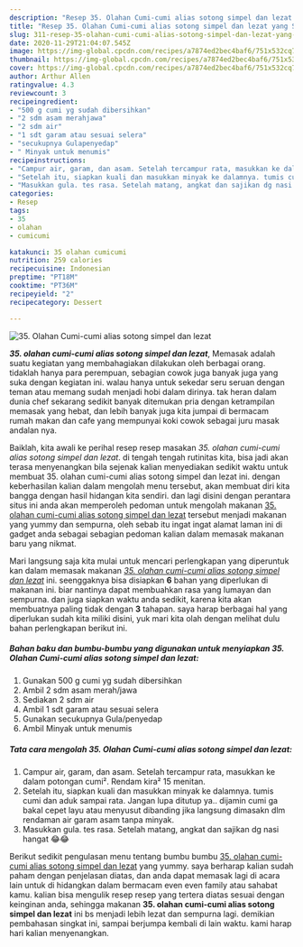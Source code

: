 ```yaml
---
description: "Resep 35. Olahan Cumi-cumi alias sotong simpel dan lezat yang Sempurna"
title: "Resep 35. Olahan Cumi-cumi alias sotong simpel dan lezat yang Sempurna"
slug: 311-resep-35-olahan-cumi-cumi-alias-sotong-simpel-dan-lezat-yang-sempurna
date: 2020-11-29T21:04:07.545Z
image: https://img-global.cpcdn.com/recipes/a7874ed2bec4baf6/751x532cq70/35-olahan-cumi-cumi-alias-sotong-simpel-dan-lezat-foto-resep-utama.jpg
thumbnail: https://img-global.cpcdn.com/recipes/a7874ed2bec4baf6/751x532cq70/35-olahan-cumi-cumi-alias-sotong-simpel-dan-lezat-foto-resep-utama.jpg
cover: https://img-global.cpcdn.com/recipes/a7874ed2bec4baf6/751x532cq70/35-olahan-cumi-cumi-alias-sotong-simpel-dan-lezat-foto-resep-utama.jpg
author: Arthur Allen
ratingvalue: 4.3
reviewcount: 3
recipeingredient:
- "500 g cumi yg sudah dibersihkan"
- "2 sdm asam merahjawa"
- "2 sdm air"
- "1 sdt garam atau sesuai selera"
- "secukupnya Gulapenyedap"
- " Minyak untuk menumis"
recipeinstructions:
- "Campur air, garam, dan asam. Setelah tercampur rata, masukkan ke dalam potongan cumi². Rendam kira² 15 menitan."
- "Setelah itu, siapkan kuali dan masukkan minyak ke dalamnya. tumis cumi dan aduk sampai rata. Jangan lupa ditutup ya.. dijamin cumi ga bakal cepet layu atau menyusut dibanding jika langsung dimasakn dlm rendaman air garam asam tanpa minyak."
- "Masukkan gula. tes rasa. Setelah matang, angkat dan sajikan dg nasi hangat 😂😂"
categories:
- Resep
tags:
- 35
- olahan
- cumicumi

katakunci: 35 olahan cumicumi 
nutrition: 259 calories
recipecuisine: Indonesian
preptime: "PT18M"
cooktime: "PT36M"
recipeyield: "2"
recipecategory: Dessert

---
```



![35. Olahan Cumi-cumi alias sotong simpel dan lezat](https://img-global.cpcdn.com/recipes/a7874ed2bec4baf6/751x532cq70/35-olahan-cumi-cumi-alias-sotong-simpel-dan-lezat-foto-resep-utama.jpg)

<b><i>35. olahan cumi-cumi alias sotong simpel dan lezat</i></b>, Memasak adalah suatu kegiatan yang membahagiakan dilakukan oleh berbagai orang. tidaklah hanya para perempuan, sebagian cowok juga banyak juga yang suka dengan kegiatan ini. walau hanya untuk sekedar seru seruan dengan teman atau memang sudah menjadi hobi dalam dirinya. tak heran dalam dunia chef sekarang sedikit banyak ditemukan pria dengan ketrampilan memasak yang hebat, dan lebih banyak juga kita jumpai di bermacam rumah makan dan cafe yang mempunyai koki cowok sebagai juru masak andalan nya.

Baiklah, kita awali ke perihal resep resep masakan <i>35. olahan cumi-cumi alias sotong simpel dan lezat</i>. di tengah tengah rutinitas kita, bisa jadi akan terasa menyenangkan bila sejenak kalian menyediakan sedikit waktu untuk membuat 35. olahan cumi-cumi alias sotong simpel dan lezat ini. dengan keberhasilan kalian dalam mengolah menu tersebut, akan membuat diri kita bangga dengan hasil hidangan kita sendiri. dan lagi disini dengan perantara situs ini anda akan memperoleh pedoman untuk mengolah makanan <u>35. olahan cumi-cumi alias sotong simpel dan lezat</u> tersebut menjadi makanan yang yummy dan sempurna, oleh sebab itu ingat ingat alamat laman ini di gadget anda sebagai sebagian pedoman kalian dalam memasak makanan baru yang nikmat.




Mari langsung saja kita mulai untuk mencari perlengkapan yang diperuntuk kan dalam memasak makanan <u><i>35. olahan cumi-cumi alias sotong simpel dan lezat</i></u> ini. seenggaknya bisa disiapkan <b>6</b> bahan yang diperlukan di makanan ini. biar nantinya dapat membuahkan rasa yang lumayan dan sempurna. dan juga siapkan waktu anda sedikit, karena kita akan membuatnya paling tidak dengan <b>3</b> tahapan. saya harap berbagai hal yang diperlukan sudah kita miliki disini, yuk mari kita olah dengan melihat dulu bahan perlengkapan berikut ini.

<!--inarticleads1-->

##### Bahan baku dan bumbu-bumbu yang digunakan untuk menyiapkan 35. Olahan Cumi-cumi alias sotong simpel dan lezat:

1. Gunakan 500 g cumi yg sudah dibersihkan
1. Ambil 2 sdm asam merah/jawa
1. Sediakan 2 sdm air
1. Ambil 1 sdt garam atau sesuai selera
1. Gunakan secukupnya Gula/penyedap
1. Ambil  Minyak untuk menumis




<!--inarticleads2-->

##### Tata cara mengolah 35. Olahan Cumi-cumi alias sotong simpel dan lezat:

1. Campur air, garam, dan asam. Setelah tercampur rata, masukkan ke dalam potongan cumi². Rendam kira² 15 menitan.
1. Setelah itu, siapkan kuali dan masukkan minyak ke dalamnya. tumis cumi dan aduk sampai rata. Jangan lupa ditutup ya.. dijamin cumi ga bakal cepet layu atau menyusut dibanding jika langsung dimasakn dlm rendaman air garam asam tanpa minyak.
1. Masukkan gula. tes rasa. Setelah matang, angkat dan sajikan dg nasi hangat 😂😂




Berikut sedikit pengulasan menu tentang bumbu bumbu <u>35. olahan cumi-cumi alias sotong simpel dan lezat</u> yang yummy. saya berharap kalian sudah paham dengan penjelasan diatas, dan anda dapat memasak lagi di acara lain untuk di hidangkan dalam bermacam even even family atau sahabat kamu. kalian bisa mengulik resep resep yang tertera diatas sesuai dengan keinginan anda, sehingga makanan <b>35. olahan cumi-cumi alias sotong simpel dan lezat</b> ini bs menjadi lebih lezat dan sempurna lagi. demikian pembahasan singkat ini, sampai berjumpa kembali di lain waktu. kami harap hari kalian menyenangkan.
